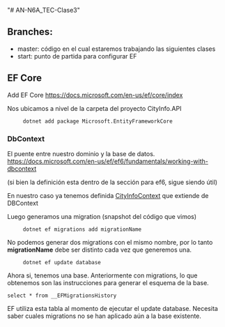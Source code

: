 "# AN-N6A_TEC-Clase3"

## Branches:
- master: código en el cual estaremos trabajando las siguientes clases
- start: punto de partida para configurar EF

## EF Core
   Add EF Core   https://docs.microsoft.com/en-us/ef/core/index     

Nos ubicamos a nivel de la carpeta del proyecto CityInfo.API

```
	 dotnet add package Microsoft.EntityFrameworkCore	 
```

### DbContext

El puente entre nuestro dominio y la base de datos.
https://docs.microsoft.com/en-us/ef/ef6/fundamentals/working-with-dbcontext

(si bien la definición esta dentro de la sección para ef6, sigue siendo útil)

En nuestro caso ya tenemos definida [CityInfoContext](https://github.com/ORT-DA2/AN-N6A_TEC-Clase3/blob/start/CityInfo.API/Entities/CityInfoContext.cs) que extiende de DBContext

Luego generamos una migration (snapshot del código que vimos)
```
	 dotnet ef migrations add migrationName
```

No podemos generar dos migrations con el mismo nombre, por lo tanto **migrationName** debe ser distinto cada vez que generemos una.

```
	 dotnet ef update database
```

Ahora si, tenemos una base. Anteriormente con migrations, lo que obtenemos son las instrucciones para generar el esquema de la base.

```
select * from __EFMigrationsHistory
```
EF utiliza esta tabla al momento de ejecutar el update database. Necesita saber cuales migrations no se han aplicado aún a la base existente.
